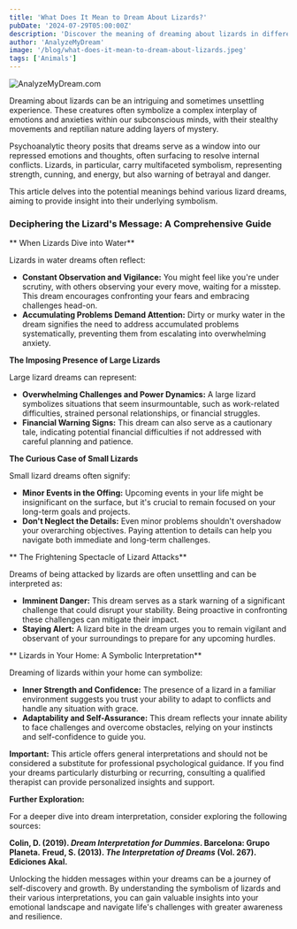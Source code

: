 ```yaml
---
title: 'What Does It Mean to Dream About Lizards?'
pubDate: '2024-07-29T05:00:00Z'
description: 'Discover the meaning of dreaming about lizards in different contexts, from attacks and their presence in your home. Explore how to interpret these dreams in relation to your life and emotions.'
author: 'AnalyzeMyDream'
image: '/blog/what-does-it-mean-to-dream-about-lizards.jpeg'
tags: ['Animals']
---
```


![AnalyzeMyDream.com](/blog/what-does-it-mean-to-dream-about-lizards.jpeg)


Dreaming about lizards can be an intriguing and sometimes unsettling experience.  These creatures often symbolize a complex interplay of emotions and anxieties within our subconscious minds, with their stealthy movements and reptilian nature adding layers of mystery. 

Psychoanalytic theory posits that dreams serve as a window into our repressed emotions and thoughts, often surfacing to resolve internal conflicts.  Lizards, in particular, carry multifaceted symbolism, representing strength, cunning, and energy, but also warning of betrayal and danger. 

This article delves into the potential meanings behind various lizard dreams, aiming to provide insight into their underlying symbolism.

### Deciphering the Lizard's Message: A Comprehensive Guide

** When Lizards Dive into Water**

Lizards in water dreams often reflect:

- **Constant Observation and Vigilance:** You might feel like you're under scrutiny, with others observing your every move, waiting for a misstep. This dream encourages confronting your fears and embracing challenges head-on.
- **Accumulating Problems Demand Attention:**  Dirty or murky water in the dream signifies the need to address accumulated problems systematically, preventing them from escalating into overwhelming anxiety.

**The Imposing Presence of Large Lizards**

Large lizard dreams can represent:

- **Overwhelming Challenges and Power Dynamics:** A large lizard symbolizes situations that seem insurmountable, such as work-related difficulties, strained personal relationships, or financial struggles.
- **Financial Warning Signs:** This dream can also serve as a cautionary tale, indicating potential financial difficulties if not addressed with careful planning and patience.

**The Curious Case of Small Lizards**

Small lizard dreams often signify:

- **Minor Events in the Offing:**  Upcoming events in your life might be insignificant on the surface, but it's crucial to remain focused on your long-term goals and projects.
- **Don't Neglect the Details:** Even minor problems shouldn't overshadow your overarching objectives.  Paying attention to details can help you navigate both immediate and long-term challenges.

** The Frightening Spectacle of Lizard Attacks**

Dreams of being attacked by lizards are often unsettling and can be interpreted as:

- **Imminent Danger:** This dream serves as a stark warning of a significant challenge that could disrupt your stability.  Being proactive in confronting these challenges can mitigate their impact.
- **Staying Alert:**  A lizard bite in the dream urges you to remain vigilant and observant of your surroundings to prepare for any upcoming hurdles.

** Lizards in Your Home: A Symbolic Interpretation**

Dreaming of lizards within your home can symbolize:

- **Inner Strength and Confidence:** The presence of a lizard in a familiar environment suggests you trust your ability to adapt to conflicts and handle any situation with grace.
- **Adaptability and Self-Assurance:** This dream reflects your innate ability to face challenges and overcome obstacles, relying on your instincts and self-confidence to guide you.

**Important:** This article offers general interpretations and should not be considered a substitute for professional psychological guidance.  If you find your dreams particularly disturbing or recurring, consulting a qualified therapist can provide personalized insights and support.

**Further Exploration:**

For a deeper dive into dream interpretation, consider exploring the following sources:

**Colin, D. (2019). *Dream Interpretation for Dummies*. Barcelona: Grupo Planeta.**
**Freud, S. (2013). *The Interpretation of Dreams* (Vol. 267). Ediciones Akal.**

Unlocking the hidden messages within your dreams can be a journey of self-discovery and growth.  By understanding the symbolism of lizards and their various interpretations, you can gain valuable insights into your emotional landscape and navigate life's challenges with greater awareness and resilience.